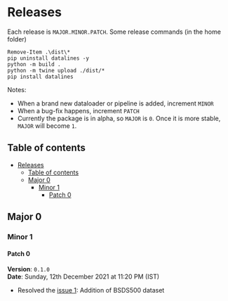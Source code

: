 # Releases

Each release is `MAJOR.MINOR.PATCH`. Some release commands (in the home folder)

```pwsh
Remove-Item .\dist\*
pip uninstall datalines -y
python -m build .
python -m twine upload ./dist/*
pip install datalines
```

Notes:

- When a brand new dataloader or pipeline is added, increment `MINOR`
- When a bug-fix happens, increment `PATCH`
- Currently the package is in alpha, so `MAJOR` is `0`. Once it is more stable, `MAJOR` will become `1`.

## Table of contents

- [Releases](#releases)
    - [Table of contents](#table-of-contents)
    - [Major 0](#major-0)
        - [Minor 1](#minor-1)
            - [Patch 0](#patch-0)

## Major 0

### Minor 1

#### Patch 0

**Version**: `0.1.0` <br>
**Date**: Sunday, 12th December 2021 at 11:20 PM (IST)

- Resolved the [issue 1](https://github.com/TheProjectsGuy/DataLines/issues/1): Addition of BSDS500 dataset
